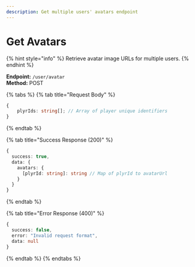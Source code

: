 ```yaml
---
description: Get multiple users' avatars endpoint
---
```


# Get Avatars

{% hint style="info" %} Retrieve avatar image URLs for multiple users. {% endhint %}

**Endpoint:** `/user/avatar`  
**Method:** POST

{% tabs %} {% tab title="Request Body" %}

```typescript
{
    plyrIds: string[]; // Array of player unique identifiers
}
```

{% endtab %}

{% tab title="Success Response (200)" %}

```typescript
{
  success: true,
  data: {
    avatars: {
      [plyrId: string]: string // Map of plyrId to avatarUrl
    }
  }
}
```

{% endtab %}

{% tab title="Error Response (400)" %}

```typescript
{
  success: false,
  error: "Invalid request format",
  data: null
}
```

{% endtab %} {% endtabs %}
